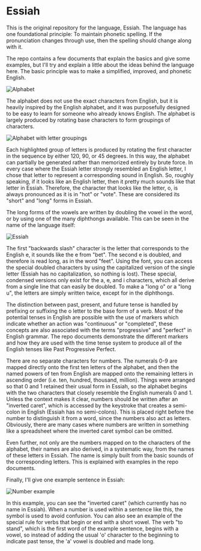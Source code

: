 Essiah
=

This is the original repository for the language, Essiah. The language has one foundational principle: To maintain phonetic spelling. If the pronunciation changes through use, then the spelling should change along with it.

The repo contains a few documents that explain the basics and give some examples, but I'll try and explain a little about the ideas behind the language here. The basic principle was to make a simplified, improved, and phonetic English.

![Alphabet](/media/alphabet.png?raw=true)

The alphabet does not use the exact characters from English, but it is heavily inspired by the English alphabet, and it was purposefully designed to be easy to learn for someone who already knows English. The alphabet is largely produced by rotating base characters to form groupings of characters.

![Alphabet with letter groupings](/media/alphabet-with-letter-groupings.png?raw=true)

Each highlighted group of letters is produced by rotating the first character in the sequence by either 120, 90, or 45 degrees. In this way, the alphabet can partially be generated rather than memorized entirely by brute force. In every case where the Essiah letter strongly resembled an English letter, I chose that letter to represent a corresponding sound in English. So, roughly speaking, if it looks like an English letter, then it pretty much sounds like that letter in Essiah. Therefore, the character that looks like the letter, o, is always pronounced as it is in "hot" or "vote". These are considered its "short" and "long" forms in Essiah.

The long forms of the vowels are written by doubling the vowel in the word, or by using one of the many diphthongs available. This can be seen in the name of the language itself:

![Essiah](/media/essiah.png?raw=true)

The first "backwards slash" character is the letter that corresponds to the English e, it sounds like the e from "bet". The second e is doubled, and therefore is read long, as in the word "feet". Using the font, you can access the special doubled characters by using the capitalized version of the single letter (Essiah has no capitalization, so nothing is lost). These special, condensed versions only exist for the a, e, and i characters, which all derive from a single line that can easily be doubled. To make a "long o" or a "long u", the letters are simply written twice, except for in the diphthongs.

The distinction between past, present, and future tense is handled by prefixing or suffixing the o letter to the base form of a verb. Most of the potential tenses in English are possible with the use of markers which indicate whether an action was "continuous" or "completed", these concepts are also associated with the terms "progressive" and "perfect" in English grammar. The repo documents demonstrate the different markers and how they are used with the time tense system to produce all of the English tenses like Past Progressive Perfect.

There are no separate characters for numbers. The numerals 0-9 are mapped directly onto the first ten letters of the alphabet, and then the named powers of ten from English are mapped onto the remaining letters in ascending order (i.e. ten, hundred, thousand, million). Things were arranged so that 0 and 1 retained their usual form in Essiah, so the alphabet begins with the two characters that closely resemble the English numerals 0 and 1. Unless the context makes it clear, numbers should be written after an "inverted caret", which is accessed by the keystroke that creates a semi-colon in English (Essiah has no semi-colons). This is placed right before the number to distinguish it from a word, since the numbers also act as letters. Obviously, there are many cases where numbers are written in something like a spreadsheet where the inverted caret symbol can be omitted.

Even further, not only are the numbers mapped on to the characters of the alphabet, their names are also derived, in a systematic way, from the names of these letters in Essiah. The name is simply built from the basic sounds of the corresponding letters. This is explained with examples in the repo documents.

Finally, I'll give one example sentence in Essiah:

![Number example](/media/number-example.png)

In this example, you can see the "inverted caret" (which currently has no name in Essiah). When a number is used within a sentence like this, the symbol is used to avoid confusion. You can also see an example of the special rule for verbs that begin or end with a short vowel. The verb "to stand", which is the first word of the example sentence, begins with a vowel, so instead of adding the usual 'o' character to the beginning to indicate past tense, the 'a' vowel is doubled and made long.

